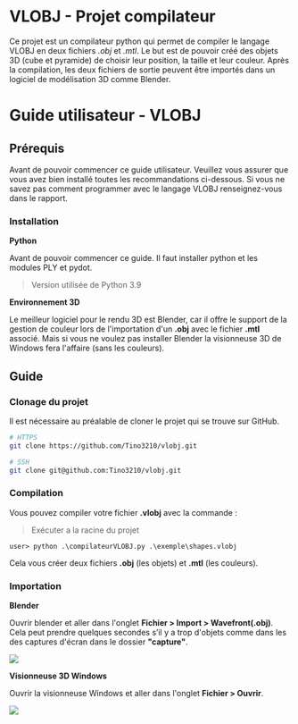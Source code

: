 # VLOBJ - Projet compilateur

Ce projet est un compilateur python qui permet de compiler le langage VLOBJ en deux fichiers *.obj* et *.mtl*. Le but est de pouvoir créé des objets 3D (cube et pyramide) de choisir leur position, la taille et leur couleur. Après la compilation, les deux fichiers de sortie peuvent être importés dans un logiciel de modélisation 3D comme Blender.

# Guide utilisateur - VLOBJ

## Prérequis

Avant de pouvoir commencer ce guide utilisateur. Veuillez vous assurer que vous avez bien installé toutes les recommandations ci-dessous. Si vous ne savez pas comment programmer avec le langage VLOBJ renseignez-vous dans le rapport.

### Installation

**Python**

Avant de pouvoir commencer ce guide. Il faut installer python et les modules PLY et pydot.
> Version utilisée de Python 3.9

**Environnement 3D**

Le meilleur logiciel pour le rendu 3D est Blender, car il offre le support de la gestion de couleur lors de l'importation d'un **.obj** avec le fichier **.mtl** associé. Mais si vous ne voulez pas installer Blender la visionneuse 3D de Windows fera l'affaire (sans les couleurs).

## Guide

### Clonage du projet

Il est nécessaire au préalable de cloner le projet qui se trouve sur GitHub.

```bash
# HTTPS
git clone https://github.com/Tino3210/vlobj.git
```

```bash
# SSH
git clone git@github.com:Tino3210/vlobj.git
```

### Compilation

Vous pouvez compiler votre fichier **.vlobj** avec la commande : 

> Exécuter a la racine du projet

```
user> python .\compilateurVLOBJ.py .\exemple\shapes.vlobj
```

Cela vous créer deux fichiers **.obj** (les objets) et **.mtl** (les couleurs).

### Importation

**Blender**

Ouvrir blender et aller dans l'onglet **Fichier > Import > Wavefront(.obj)**. Cela peut prendre quelques secondes s’il y a trop d'objets comme dans les des captures d'écran dans le dossier **"capture"**.

![](https://i.imgur.com/Hygflg4m.png)

**Visionneuse 3D Windows**

Ouvrir la visionneuse Windows et aller dans l'onglet **Fichier > Ouvrir**.

![](https://i.imgur.com/ZLnrWEo.png)
